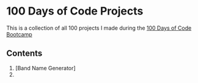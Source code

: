 # 100 Days of Code Projects

This is a collection of all 100 projects I made during the [100 Days of Code Bootcamp](https://www.udemy.com/course/100-days-of-code/)

## Contents

1. [Band Name Generator]
2. 
